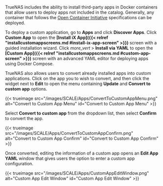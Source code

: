 &NewLine;

TrueNAS includes the ability to install third-party apps in Docker containers that allow users to deploy apps not included in the catalog.
Generally, any container that follows the [Open Container Initiative](https://opencontainers.org/) specifications can be deployed.

To deploy a custom application, go to **Apps** and click **Discover Apps**.
Click **Custom App** to open the **[Install iX App]({{< relref "installcustomappscreens.md #install-ix-app-screen" >}})** screen with a guided installation wizard.
Click <i class="material-icons" aria-hidden="true" title="more_vert">more_vert</i> > **Install via YAML** to open the **[Custom App]({{< relref "installcustomappscreens.md #custom-app-screen" >}})** screen with an advanced YAML editor for deploying apps using Docker Compose.

TrueNAS also allows users to convert already installed apps into custom applications. 
Click on the app you to wish to convert, and then click the widget next to **Edit** to open the menu containing **Update** and **Convert to custom app** options.

{{< trueimage src="/images/SCALE/Apps/ConvertToCustomAppMenu.png" alt="Convert to Custom App Menu" id="Convert to Custom App Menu" >}}

Select **Convert to custom app** from the dropdown list, then select **Confirm** to convert the app. 

{{< trueimage src="/images/SCALE/Apps/ConvertToCustomAppConfirm.png" alt="Convert to Custom App Confirm" id="Convert to Custom App Confirm" >}}

Once converted, editing the information of a custom app opens an **Edit App YAML** window that gives users the option to enter a custom app configuration.

{{< trueimage src="/images/SCALE/Apps/CustomAppEditWindow.png" alt="Custom App Edit Window" id="Custom App Edit Window" >}}
